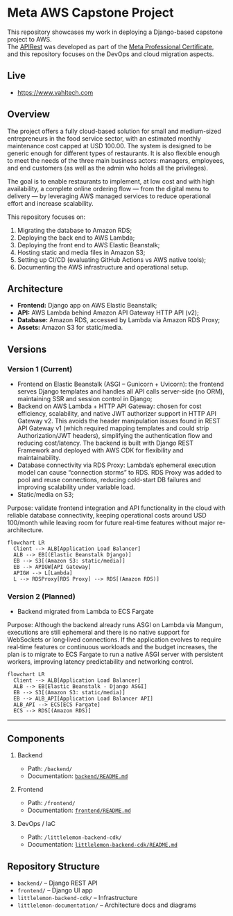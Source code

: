 # Meta AWS Capstone Project

This repository showcases my work in deploying a Django-based capstone project to AWS.  
The [APIRest](https://github.com/Val-Cantarelli/MetaDeveloperProfessionalCertificate) was developed as part of the [Meta Professional Certificate](https://www.coursera.org/professional-certificates/meta-back-end-developer), and this repository focuses on the DevOps and cloud migration aspects.


## Live
- https://www.vahltech.com


## Overview


The project offers a fully cloud-based solution for small and medium-sized entrepreneurs in the food service sector, with an estimated monthly maintenance cost capped at USD 100.00. The system is designed to be generic enough for different types of restaurants. It is also flexible enough to meet the needs of the three main business actors: managers, employees, and end customers (as well as the admin who holds all the privileges).

The goal is to enable restaurants to implement, at low cost and with high availability, a complete online ordering flow — from the digital menu to delivery — by leveraging AWS managed services to reduce operational effort and increase scalability.

This repository focuses on:

1. Migrating the database to Amazon RDS;
2. Deploying the back end to AWS Lambda;
3. Deploying the front end to AWS Elastic Beanstalk;
4. Hosting static and media files in Amazon S3;
5. Setting up CI/CD (evaluating GitHub Actions vs AWS native tools);
6. Documenting the AWS infrastructure and operational setup.

## Architecture

- **Frontend:** Django app on AWS Elastic Beanstalk;
- **API:** AWS Lambda behind Amazon API Gateway HTTP API (v2);
- **Database:** Amazon RDS, accessed by Lambda via Amazon RDS Proxy;
- **Assets:** Amazon S3 for static/media.


## Versions

### Version 1 (Current)

- Frontend on Elastic Beanstalk (ASGI – Gunicorn + Uvicorn): the frontend serves Django templates and handles all API calls server-side (no ORM), maintaining SSR and session control in Django;
- Backend on AWS Lambda + HTTP API Gateway: chosen for cost efficiency, scalability, and native JWT authorizer support in HTTP API Gateway v2. This avoids the header manipulation issues found in REST API Gateway v1 (which required mapping templates and could strip Authorization/JWT headers), simplifying the authentication flow and reducing cost/latency. The backend is built with Django REST Framework and deployed with AWS CDK for flexibility and maintainability.
- Database connectivity via RDS Proxy: Lambda’s ephemeral execution model can cause “connection storms” to RDS. RDS Proxy was added to pool and reuse connections, reducing cold-start DB failures and improving scalability under variable load.
- Static/media on S3; 

Purpose: validate frontend integration and API functionality in the cloud with reliable database connectivity, keeping operational costs around USD 100/month while leaving room for future real-time features without major re-architecture.

```mermaid
flowchart LR
  Client --> ALB[Application Load Balancer]
  ALB --> EB[(Elastic Beanstalk Django)]
  EB --> S3[(Amazon S3: static/media)]
  EB --> APIGW[API Gateway]
  APIGW --> L[Lambda]
  L --> RDSProxy[RDS Proxy] --> RDS[(Amazon RDS)]

```

### Version 2 (Planned)
- Backend migrated from Lambda to ECS Fargate

Purpose: Although the backend already runs ASGI on Lambda via Mangum, executions are still ephemeral and there is no native support for WebSockets or long‑lived connections. If the application evolves to require real‑time features or continuous workloads and the budget increases, the plan is to migrate to ECS Fargate to run a native ASGI server with persistent workers, improving latency predictability and networking control.

```mermaid
flowchart LR
  Client --> ALB[Application Load Balancer]
  ALB --> EB[Elastic Beanstalk - Django ASGI]
  EB --> S3[(Amazon S3: static/media)]
  EB --> ALB_API[Application Load Balancer API]
  ALB_API --> ECS[ECS Fargate]
  ECS --> RDS[(Amazon RDS)]

```

---

## Components

1. Backend  
   - Path: `/backend/`  
   - Documentation: [`backend/README.md`](./backend/README.md)

2. Frontend  
   - Path: `/frontend/`  
   - Documentation: [`frontend/README.md`](./frontend/README.md)

3. DevOps / IaC  
   - Path: `/littlelemon-backend-cdk/`  
   - Documentation: [`littlelemon-backend-cdk/README.md`](./littlelemon-backend-cdk/README.md)

## Repository Structure
- `backend/` – Django REST API
- `frontend/` – Django UI app
- `littlelemon-backend-cdk/` – Infrastructure
- `littlelemon-documentation/` – Architecture docs and diagrams
